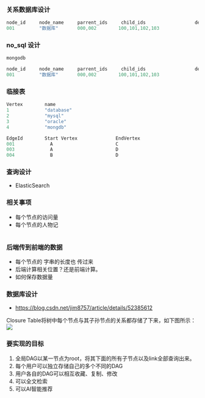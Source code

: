 ### 关系数据库设计 

```c++
node_id     node_name     parrent_ids     child_ids                  desc       url...       tags...
001         "数据库"       000,002        100,101,102,103             
```

### no_sql 设计
```c++
mongodb

node_id     node_name     parrent_ids     child_ids                  desc       url...       tags...
001         "数据库"       000,002        100,101,102,103             

```
### 临接表
```c
Vertex        name        
1             "database"
2             "mysql"
3             "oracle"
4             "mongdb"

```

```c
EdgeId	      Start Vertex           	EndVertex
001             A                       C
003             A                       D
004             B                       D

```
### 查询设计
* ElasticSearch

### 相关事项
* 每个节点的访问量
* 每个节点的人物记
```c++

```

### 后端传到前端的数据
* 每个节点的 字串的长度也 传过来
* 后端计算相关位置？还是前端计算。
* 如何保存数据量

### 数据库设计
* https://blog.csdn.net/jim8757/article/details/52385612

Closure Table将树中每个节点与其子孙节点的关系都存储了下来，如下图所示：
![](https://github.com/asialiugf/blogs/blob/master/image/1333729578_4459.jpg)

### 要实现的目标
1. 全局DAG以某一节点为root，将其下面的所有子节点以及link全部查询出来。
2. 每个用户可以独立存储自己的多个不同的DAG
3. 用户各自的DAG可以相互收藏、复制、修改
4. 可以全文检索
5. 可以AI智能推荐


